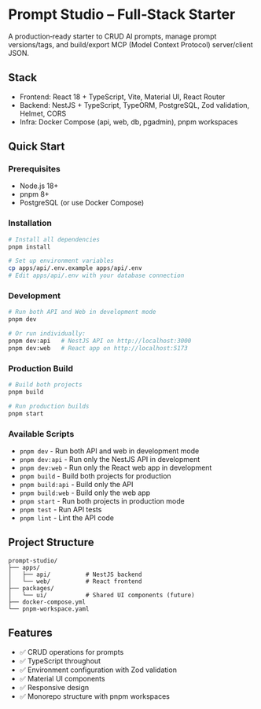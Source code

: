 # Prompt Studio – Full‑Stack Starter

A production‑ready starter to CRUD AI prompts, manage prompt versions/tags, and build/export MCP (Model Context Protocol) server/client JSON.

## Stack

- Frontend: React 18 + TypeScript, Vite, Material UI, React Router
- Backend: NestJS + TypeScript, TypeORM, PostgreSQL, Zod validation, Helmet, CORS
- Infra: Docker Compose (api, web, db, pgadmin), pnpm workspaces

## Quick Start

### Prerequisites

- Node.js 18+
- pnpm 8+
- PostgreSQL (or use Docker Compose)

### Installation

```bash
# Install all dependencies
pnpm install

# Set up environment variables
cp apps/api/.env.example apps/api/.env
# Edit apps/api/.env with your database connection
```

### Development

```bash
# Run both API and Web in development mode
pnpm dev

# Or run individually:
pnpm dev:api   # NestJS API on http://localhost:3000
pnpm dev:web   # React app on http://localhost:5173
```

### Production Build

```bash
# Build both projects
pnpm build

# Run production builds
pnpm start
```

### Available Scripts

- `pnpm dev` - Run both API and web in development mode
- `pnpm dev:api` - Run only the NestJS API in development
- `pnpm dev:web` - Run only the React web app in development
- `pnpm build` - Build both projects for production
- `pnpm build:api` - Build only the API
- `pnpm build:web` - Build only the web app
- `pnpm start` - Run both projects in production mode
- `pnpm test` - Run API tests
- `pnpm lint` - Lint the API code

## Project Structure

```
prompt-studio/
├── apps/
│   ├── api/          # NestJS backend
│   └── web/          # React frontend
├── packages/
│   └── ui/           # Shared UI components (future)
├── docker-compose.yml
└── pnpm-workspace.yaml
```

## Features

- ✅ CRUD operations for prompts
- ✅ TypeScript throughout
- ✅ Environment configuration with Zod validation
- ✅ Material UI components
- ✅ Responsive design
- ✅ Monorepo structure with pnpm workspaces
